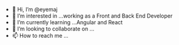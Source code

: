 - 👋 Hi, I’m @eyemaj
- 👀 I’m interested in ...working as a Front and Back End Developer
- 🌱 I’m currently learning ...Angular and React
- 💞️ I’m looking to collaborate on ...
- 📫 How to reach me ...

<!---
eyemaj/eyemaj is a ✨ special ✨ repository because its `README.md` (this file) appears on your GitHub profile.
You can click the Preview link to take a look at your changes.
--->

